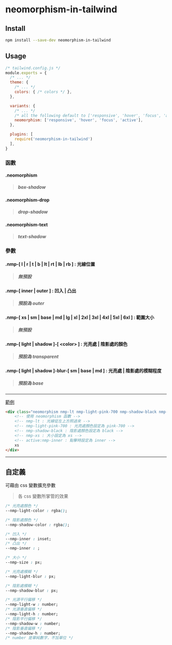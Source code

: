 # neomorphism-in-tailwind

## Install
```bash
npm install --save-dev neomorphism-in-tailwind
```

## Usage
```js
/* tailwind.config.js */
module.exports = {
  /* ... */
  theme: {
    /* ... */
    colors: { /* colors */ },
  },

  variants: { 
    /* ... */
    /* all the following default to ['responsive', 'hover', 'focus', 'active'] */
    neomorphism: ['responsive', 'hover', 'focus', 'active'],
  },

  plugins: [
    require('neomorphism-in-tailwind')
  ],
}
```
### 函數

#### .neomorphism
> ##### box-shadow
#### .neomorphism-drop
> ##### drop-shadow
#### .neomorphism-text
> ##### text-shadow

### 參數

#### .nmp-[ l | r | t | b | lt | rt | lb | rb ] : 光線位置
> ##### 無預設

#### .nmp-[ inner | outer ] : 凹入 | 凸出
> ##### 預設為 outer

#### .nmp-[ xs | sm | base | md | lg | xl | 2xl | 3xl | 4xl | 5xl | 6xl ] : 範圍大小
> ##### 無預設

#### .nmp-[ light | shadow ]-[ &lt;color&gt; ] : 光亮處 | 陰影處的顏色
> ##### 預設為 transparent  

#### .nmp-[ light | shadow ]-blur-[ sm | base | md ] : 光亮處 | 陰影處的模糊程度

> ##### 預設為 base

---

[範例](https://toonnyy8.github.io/neomorphism-in-tailwind/)

```html
<div class="neomorphism nmp-lt nmp-light-pink-700 nmp-shadow-black nmp-xs active:nmp-inner">
    <!-- 使用 neomorphism 函數 -->
    <!-- nmp-lt : 光線從左上方照過來 -->
    <!-- nmp-light-pink-700 : 光亮處顏色設定為 pink-700 -->
    <!-- nmp-shadow-black : 陰影處顏色設定為 black -->
    <!-- nmp-xs : 大小設定為 xs -->
    <!-- active:nmp-inner : 點擊時設定為 inner -->
    xs
</div>
```

---

## 自定義

可藉由 css 變數擴充參數
> 各 css 變數所掌管的效果
```css
/* 光亮處顏色 */
--nmp-light-color : rgba();

/* 陰影處顏色 */
--nmp-shadow-color : rgba();

/* 凹入 */
--nmp-inner : inset;
/* 凸出 */
--nmp-inner : ;

/* 大小 */
--nmp-size : px;

/* 光亮處模糊 */
--nmp-light-blur : px;

/* 陰影處模糊 */
--nmp-shadow-blur : px;

/* 光源平行偏移 */
--nmp-light-w : number;
/* 光源垂直偏移 */
--nmp-light-h : number;
/* 陰影平行偏移 */
--nmp-shadow-w : number;
/* 陰影垂直偏移 */
--nmp-shadow-h : number;
/* number 是單純數字，不加單位 */
```